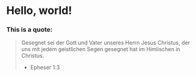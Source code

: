# Hello, world!
### This is a quote:

> Gesegnet sei der Gott und Vater unseres Herrn Jesus Christus, der uns mit jedem geistlichen Segen gesegnet hat im Himlischen in Christus.
> - Epheser 1:3

